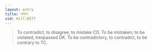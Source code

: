 ```yaml
---
layout: entry
title: འགལ་
vid: Hill:0277
---
```

> To contradict, to disagree, to mistake CD\. To be mistaken; to be violated, trespassed DK\. To be contradictory, to contradict, to be contrary to TC\.


